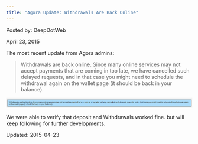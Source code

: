 ```yaml
---
title: "Agora Update: Withdrawals Are Back Online"
---
```


Posted by: DeepDotWeb 

<span>April 23, 2015</span>


<p>The most recent update from Agora admins:</p>
<blockquote><p><span class="market-wide-message">Withdrawals are back online. Since many online services may not accept payments that are coming in too late, we have cancelled such delayed requests, and in that case you might need to schedule the withdrawal again on the wallet page (it should be back in your balance).</span></p></blockquote>

<img src="/imgs/2015/04/agg2.png">

<p>We were able to verify that deposit and <span class="market-wide-message">Withdrawals </span>worked fine. but will keep following for further developments.</p>

Updated: 2015-04-23

